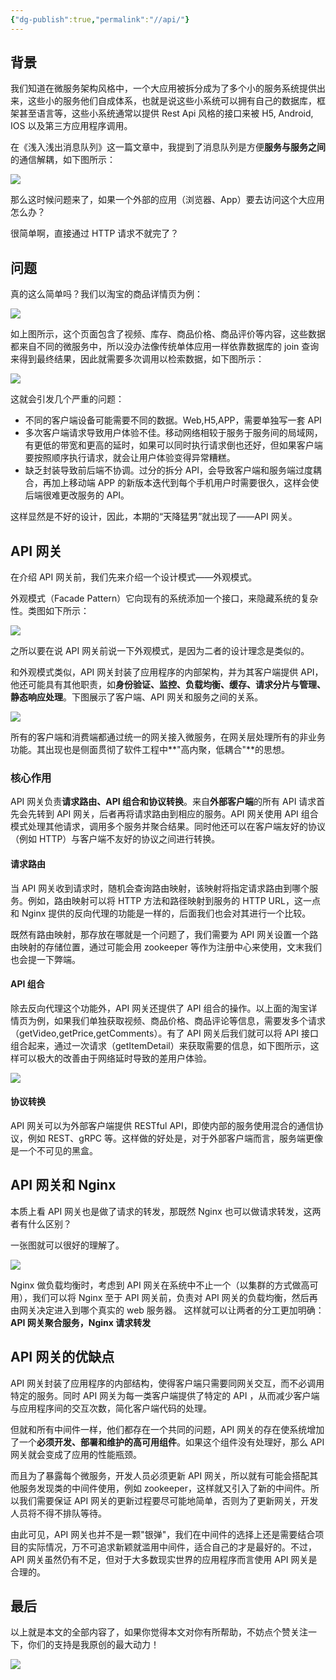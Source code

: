 ```yaml
---
{"dg-publish":true,"permalink":"//api/"}
---
```



## 背景

我们知道在微服务架构风格中，一个大应用被拆分成为了多个小的服务系统提供出来，这些小的服务他们自成体系，也就是说这些小系统可以拥有自己的数据库，框架甚至语言等，这些小系统通常以提供 Rest Api 风格的接口来被 H5, Android, IOS 以及第三方应用程序调用。

在《浅入浅出消息队列》这一篇文章中，我提到了消息队列是方便**服务与服务之间**的通信解耦，如下图所示：

![](https://cdn.ytools.xyz/uPic/007S8ZIlgy1gibbnt5yslj30kq0cz41n.jpg)

那么这时候问题来了，如果一个外部的应用（浏览器、App）要去访问这个大应用怎么办？

很简单啊，直接通过 HTTP 请求不就完了？

## 问题

真的这么简单吗？我们以淘宝的商品详情页为例：

![](https://cdn.ytools.xyz/uPic/007S8ZIlgy1gibboc9hzxj30k50igakn.jpg)

如上图所示，这个页面包含了视频、库存、商品价格、商品评价等内容，这些数据都来自不同的微服务中，所以没办法像传统单体应用一样依靠数据库的 join 查询来得到最终结果，因此就需要多次调用以检索数据，如下图所示：

![](https://cdn.ytools.xyz/uPic/007S8ZIlgy1gibbokqxvrj30x40fcjuy.jpg)

这就会引发几个严重的问题：

- 不同的客户端设备可能需要不同的数据。Web,H5,APP，需要单独写一套 API
- 多次客户端请求导致用户体验不佳。移动网络相较于服务于服务间的局域网，有更低的带宽和更高的延时，如果可以同时执行请求倒也还好，但如果客户端要按照顺序执行请求，就会让用户体验变得异常糟糕。
- 缺乏封装导致前后端不协调。过分的拆分 API，会导致客户端和服务端过度耦合，再加上移动端 APP 的新版本迭代到每个手机用户时需要很久，这样会使后端很难更改服务的 API。

这样显然是不好的设计，因此，本期的“天降猛男”就出现了——API 网关。

## API 网关

在介绍 API 网关前，我们先来介绍一个设计模式——外观模式。

外观模式（Facade Pattern）它向现有的系统添加一个接口，来隐藏系统的复杂性。类图如下所示：

![](https://cdn.ytools.xyz/uPic/007S8ZIlgy1gibborcq48j30fk08idi5.jpg)

之所以要在说 API 网关前说一下外观模式，是因为二者的设计理念是类似的。

和外观模式类似，API 网关封装了应用程序的内部架构，并为其客户端提供 API，他还可能具有其他职责，如**身份验证、监控、负载均衡、缓存、请求分片与管理、静态响应处理**。下图展示了客户端、API 网关和服务之间的关系。

![](https://cdn.ytools.xyz/uPic/007S8ZIlgy1gibbpfdfldj30za0hg0uv.jpg)

所有的客户端和消费端都通过统一的网关接入微服务，在网关层处理所有的非业务功能。其出现也是侧面贯彻了软件工程中**"高内聚，低耦合"**的思想。

### 核心作用

API 网关负责**请求路由、API 组合和协议转换**。来自**外部客户端**的所有 API 请求首先会先转到 API 网关，后者再将请求路由到相应的服务。API 网关使用 API 组合模式处理其他请求，调用多个服务并聚合结果。同时他还可以在客户端友好的协议（例如 HTTP）与客户端不友好的协议之间进行转换。

#### 请求路由

当 API 网关收到请求时，随机会查询路由映射，该映射将指定请求路由到哪个服务。例如，路由映射可以将 HTTP 方法和路径映射到服务的 HTTP URL，这一点和 Nginx 提供的反向代理的功能是一样的，后面我们也会对其进行一个比较。

既然有路由映射，那存放在哪就是一个问题了，我们需要为 API 网关设置一个路由映射的存储位置，通过可能会用 zookeeper 等作为注册中心来使用，文末我们也会提一下弊端。

#### API 组合

除去反向代理这个功能外，API 网关还提供了 API 组合的操作。以上面的淘宝详情页为例，如果我们单独获取视频、商品价格、商品评论等信息，需要发多个请求（getVideo,getPrice,getComments）。有了 API 网关后我们就可以将 API 接口组合起来，通过一次请求（getItemDetail）来获取需要的信息，如下图所示，这样可以极大的改善由于网络延时导致的差用户体验。

![](https://cdn.ytools.xyz/uPic/007S8ZIlgy1gibbpr6eqaj30u017cn2c.jpg)

#### 协议转换

API 网关可以为外部客户端提供 RESTful API，即使内部的服务使用混合的通信协议，例如 REST、gRPC 等。这样做的好处是，对于外部客户端而言，服务端更像是一个不可见的黑盒。

## API 网关和 Nginx

本质上看 API 网关也是做了请求的转发，那既然 Nginx 也可以做请求转发，这两者有什么区别？

一张图就可以很好的理解了。

![](https://cdn.ytools.xyz/uPic/007S8ZIlgy1gibbq2n3wij30mj0cd41p.jpg)

Nginx 做负载均衡时，考虑到 API 网关在系统中不止一个（以集群的方式做高可用），我们可以将 Nginx 至于 API 网关前，负责对 API 网关的负载均衡，然后再由网关决定进入到哪个真实的 web 服务器。
这样就可以让两者的分工更加明确：**API 网关聚合服务，Nginx 请求转发**

## API 网关的优缺点

API 网关封装了应用程序的内部结构，使得客户端只需要同网关交互，而不必调用特定的服务。同时 API 网关为每一类客户端提供了特定的 API ，从而减少客户端与应用程序间的交互次数，简化客户端代码的处理。

但就和所有中间件一样，他们都存在一个共同的问题，API 网关的存在使系统增加了一个**必须开发、部署和维护的高可用组件**。如果这个组件没有处理好，那么 API 网关就会变成了应用的性能瓶颈。

而且为了暴露每个微服务，开发人员必须更新 API 网关，所以就有可能会搭配其他服务发现类的中间件使用，例如 zookeeper，这样就又引入了新的中间件。所以我们需要保证 API 网关的更新过程要尽可能地简单，否则为了更新网关，开发人员将不得不排队等待。

由此可见，API 网关也并不是一颗"银弹"，我们在中间件的选择上还是需要结合项目的实际情况，万不可追求新颖就滥用中间件，适合自己的才是最好的。不过，API 网关虽然仍有不足，但对于大多数现实世界的应用程序而言使用 API 网关是合理的。

## 最后

以上就是本文的全部内容了，如果你觉得本文对你有所帮助，不妨点个赞关注一下，你们的支持是我原创的最大动力！

![](https://cdn.ytools.xyz/uPic/007S8ZIlgy1gibbridueuj30go0go40v.jpg)
